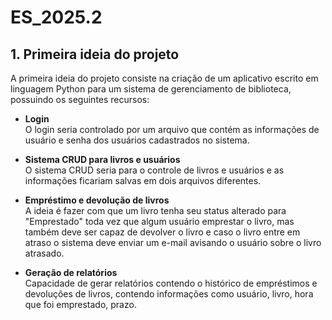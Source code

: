 # ES_2025.2

## 1. Primeira ideia do projeto
A primeira ideia do projeto consiste na criação de um aplicativo escrito em linguagem Python para um sistema de gerenciamento de biblioteca, possuindo os seguintes recursos: 
  - **Login**  
    O login seria controlado por um arquivo que contém as informações de usuário e senha dos usuários cadastrados no sistema.
    
  - **Sistema CRUD para livros e usuários**  
    O sistema CRUD seria para o controle de livros e usuários e as informações ficariam salvas em dois arquivos diferentes.
    
  - **Empréstimo e devolução de livros**  
    A ideia é fazer com que um livro tenha seu status alterado para "Emprestado" toda vez que algum usuário emprestar o livro, mas também deve ser capaz de devolver o livro e caso o livro entre em atraso o sistema deve enviar um e-mail avisando o usuário sobre o livro atrasado.

  - **Geração de relatórios**  
    Capacidade de gerar relatórios contendo o histórico de empréstimos e devoluções de livros, contendo informações como usuário, livro, hora que foi emprestado, prazo.
